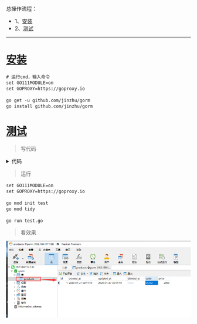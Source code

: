 总操作流程：
- 1、[安装](#go-01)
- 2、[测试](#go-02)

***

# <a name="go-01" href="#" >安装</a>

```shell
# 运行cmd，输入命令
set GO111MODULE=on
set GOPROXY=https://goproxy.io

go get -u github.com/jinzhu/gorm
go install github.com/jinzhu/gorm
```
# <a name="go-02" href="#" >测试</a>

> 写代码

<details>
<summary>代码</summary>

```go
package main

import (
    "github.com/jinzhu/gorm"
    _ "github.com/jinzhu/gorm/dialects/mysql"
)

type Product struct {
	gorm.Model
	Code string
	Price uint
}


func main() {
  // gorm.Open("mysql", "user:password@tcp(数据库ip:端口)/dbname?charset=utf8&parseTime=True&loc=Local")
  db, err := gorm.Open("mysql", "gorm:123456@tcp(192.168.117.130:3306)/gorm?charset=utf8&parseTime=True&loc=Local")
  if err != nil {
    panic("连接数据库失败")
  }
  defer db.Close()

  // 自动迁移模式
  db.AutoMigrate(&Product{})

 // 创建
 db.Create(&Product{Code: "L1212", Price: 1000})

   // 读取
  var product Product
  db.First(&product, 1) // 查询id为1的product
  db.First(&product, "code = ?", "L1212") // 查询code为l1212的product

  // 更新 - 更新product的price为2000
  db.Model(&product).Update("Price", 2000)

}
```

</details>

> 运行

```shell
set GO111MODULE=on
set GOPROXY=https://goproxy.io

go mod init test
go mod tidy

go run test.go
```

> 看效果

![](image/1-1.png)